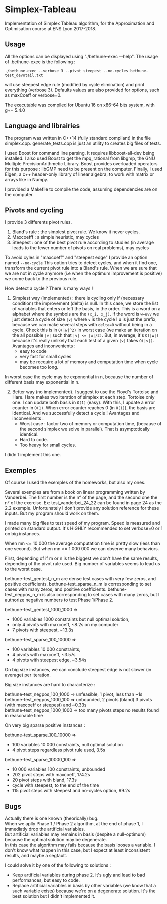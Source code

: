 # Simplex-Tableau

Implementation of Simplex Tableau algorithm, for the Approximation and Optimisation course at ENS Lyon 2017-2018.

## Usage

All the options can be displayed using "./bethune-exec --help".
The usage of .bethune-exec is the following :

```
./bethune-exec --verbose 3 --pivot steepest --no-cycles bethune-test_devotail.txt
```

will use steepest edge rule (modified by cycle elimination) and print everything (verbose 3).
Defaults values are also provided for options, such as maxCoeff or verbose=0.

The executable was compiled for Ubuntu 16 on x86-64 bits system, with g++ 5.4.0

## Language and librairies

The program was written in C++14 (fully standard compliant) in the file simplex.cpp.
generate_tests.cpp is just an utility to creates big files of tests.

I used Boost for command line parsing. It requires libboost-all-dev being installed.
I also used Boost to get the mpq_rational from libgmp, the GNU Multiple PrecisionArithmetic Library.
Boost provides overloaded operators for this purpose : libGMP need to be present on the computer.
Finally, I used Eigen, a c++ header-only library of linear algebra, to work with matrix or arrays like in Numpy.

I provided a Makefile to compile the code, assuming dependencies are on the computer.

## Pivots and cycling

I provide 3 differents pivot rules.

1. Bland's rule : the simplest pivot rule. We know it never cycles.
2. Maxcoefff : a simple heuristic, may cycles
3. Steepest : one of the best pivot rule according to studies (in average leads to the fewer number of pivots on real problems), may cycles

To avoid cyles in "maxcoeff" and "steepest edge" I provide an option named `--no-cycle`
This option tries to detect cycles, and when it find one, transform the current pivot rule into a Bland's rule.
When we are sure that we are not in cycle anymore (i.e when the optimum improvement is positive) we come back to the previous rule.

How detect a cycle ? There is many ways !

1. Simplest way (implemented) : there is cycling only if (necessary condition) the improvement (delta) is null.
In this case, we store the list of variables that enters or left the basis, in the order.
This is a word on a alphabet where the symbols are the `(x_i, x_j)`.
If the word is `w=uvv` we just detect a cycle of size `|v|` where `v` is the cycle !
u is just the prefix, because we can make several steps with `delta=0` without being in a cycle.
Check this is in `O(|w|^2)` in worst case (we make an iteration on the all possible `|v|` such that `|v| <= |w|/2)`.
But, in average, it's `O(|w|)` because it's really unlikely that each test of a given `|v|` takes `O(|v|)`.
Avantages and inconvenients :
    + easy to code
    + very fast for small cycles
    + may be recquire a lot of memory and computation time when cycle becomes too long.

In worst case the cycle may be exponential in n, because the number of different basis may exponential in n.

2. Better way (no implemented). I suggest to use the Floyd's Tortoise and Hare.
Hare makes two iteration of simplex at each step. Tortoise only one.
I can update both basis in `O(1)` (easy). With this, I update a error counter in `O(1)`.
When error counter reaches 0 (in `O(1)`), the basis are identical. And we successfully detect a cycle !
Avantages and inconvenients :
    + Worst case : factor two of memory or computation time, (because of the second simplex we solve in parallel). That is asymptotically identical.
    + Hard to code.
    + Too heavy for small cycles.

I didn't implement this one.

## Exemples

Of course I used the exemples of the homeworks, but also my ones.

Several exemples are from a book on linear programming written by Vanderbei.
The first number is the n° of the page, and the second one the n° of the exercise.
Ex: test_vanderbei_24_22 can be found in page 24 as the 2.2 exemple.
Unfortunately I don't provide any solution reference for these inputs. But my program should work on them.

I made many big files to test speed of my program. Speed is measured and printed on standard output.
It's HIGHLY recommended to set verbose=0 or 1 on big instances.

When mn <= 10 000 the average computation time is pretty slow (less than one second).
But when mn >= 1 000 000 we can observe many behaviors.

First, depending of if m or n is the biggest we don't have the same results, depending of the pivot rule used.
Big number of variables seems to lead us to the worst case.

bethune-test_gentest_n_m are dense test cases with very few zeros, and positive coefficients.
bethune-test_sparse_n_m is corresponding to set cases with many zeros, and positive coefficients.
bethune-test_negpos_n_m is also corresponding to set cases with many zeros, but I authorize negative numbers to test Phase 1/Phase 2.

bethune-test_gentest_1000_1000 =>  
- 1000 variables 1000 constraints but null optimal solution,  
- only 4 pivots with maxcoeff, ~8.2s on my computer  
- 7 pivots with steepest, ~13.3s  

bethune-test_sparse_100_10000 =>  
- 100 variables 10 000 constraints,  
- 4 pivots with maxcoeff, ~3.57s  
- 4 pivots with steepest edge, ~3.54s  

On big size instances, we can conclude steepest edge is not slower (in average) per iteration.

Big size instances are hard to characterize :

bethune-test_negpos_100_1000 => unfeasible, 1 pivot, less than ~1s  
bethune-test_negpos_1000_100 => unbounded, 2 pivots (bland) 3 pivots (with maxcoeff or steepest) and ~0.33s  
bethune-test_negpos_1000_1000 => too many pivots steps no results found in reasonable time  

On very big sparse positive instances :

bethune-test_sparse_100_10000 =>
- 100 variables 10 000 constraints, null optimal solution
- 4 pivot steps regardless pivot rule used, 3.5s

bethune-test_sparse_10000_100 =>
- 10 000 variables 100 constraints, unbounded
- 202 pivot steps with maxcoeff, 174.2s
- 20 pivot steps with bland, 17.3s
- cycle with steepest, to the end of the time
- 115 pivot steps with steepest and no-cycles option, 99.2s

## Bugs

Actually there is one known (theorically) bug.  
When we aplly Phase 1 / Phase 2 algorithm, at the end of phase 1, I immediatly drop the artificial variables.  
But artificial variables may remains in basis (despite a null-optimum) because the optimal solution may be degenerate.  
In this case the algorithm may fails because the basis looses a variable. I don't know what happen in this case, but I expect at least
inconsistent results, and maybe a segfault.  

I could solve it by one of the following to solutions :

+ Keep artificial variables during phase 2. It's ugly and lead to bad performances, but easy to code.  
+ Replace artificial variables in basis by other variables (we know that a such variable exists) because we're on a degenerate solution. It's the best solution but I didn't implemented it.

